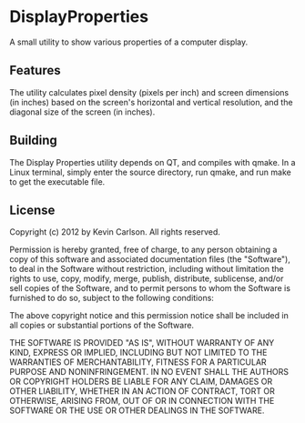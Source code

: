 DisplayProperties
=================

A small utility to show various properties of a computer display.

## Features

The utility calculates pixel density (pixels per inch) and screen dimensions (in inches) based on the screen's horizontal and vertical resolution, and the diagonal size of the screen (in inches).

## Building

The Display Properties utility depends on QT, and compiles with qmake. In a Linux terminal, simply enter the source directory, run qmake, and run make to get the executable file.

## License

Copyright (c) 2012 by Kevin Carlson. All rights reserved.

Permission is hereby granted, free of charge, to any person obtaining a copy of this software and associated documentation files (the "Software"), to deal in the Software without restriction, including without limitation the rights to use, copy, modify, merge, publish, distribute, sublicense, and/or sell copies of the Software, and to permit persons to whom the Software is furnished to do so, subject to the following conditions:

The above copyright notice and this permission notice shall be included in all copies or substantial portions of the Software.

THE SOFTWARE IS PROVIDED "AS IS", WITHOUT WARRANTY OF ANY KIND, EXPRESS OR IMPLIED, INCLUDING BUT NOT LIMITED TO THE WARRANTIES OF MERCHANTABILITY, FITNESS FOR A PARTICULAR PURPOSE AND NONINFRINGEMENT. IN NO EVENT SHALL THE AUTHORS OR COPYRIGHT HOLDERS BE LIABLE FOR ANY CLAIM, DAMAGES OR OTHER LIABILITY, WHETHER IN AN ACTION OF CONTRACT, TORT OR OTHERWISE, ARISING FROM, OUT OF OR IN CONNECTION WITH THE SOFTWARE OR THE USE OR OTHER DEALINGS IN THE SOFTWARE.
